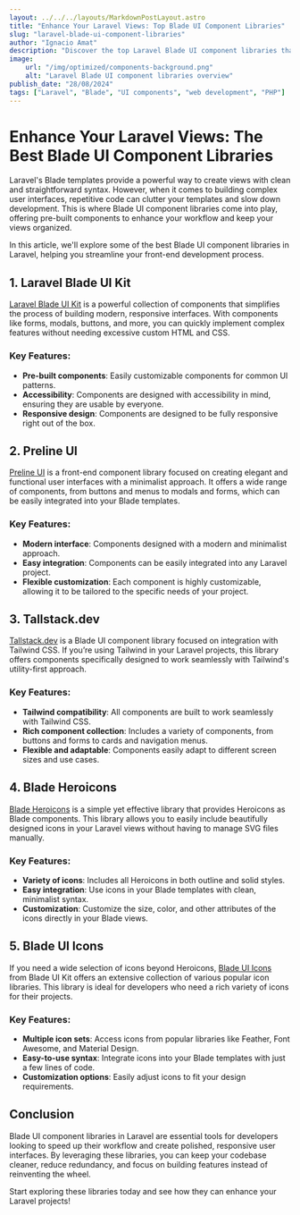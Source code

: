 ```yaml
---
layout: ../../../layouts/MarkdownPostLayout.astro
title: "Enhance Your Laravel Views: Top Blade UI Component Libraries"
slug: "laravel-blade-ui-component-libraries"
author: "Ignacio Amat"
description: "Discover the top Laravel Blade UI component libraries that can help you create stunning and efficient front-end interfaces effortlessly."
image:
    url: "/img/optimized/components-background.png"
    alt: "Laravel Blade UI component libraries overview"
publish_date: "28/08/2024"
tags: ["Laravel", "Blade", "UI components", "web development", "PHP"]
---
```


# Enhance Your Laravel Views: The Best Blade UI Component Libraries

Laravel's Blade templates provide a powerful way to create views with clean and straightforward syntax. However, when it comes to building complex user interfaces, repetitive code can clutter your templates and slow down development. This is where Blade UI component libraries come into play, offering pre-built components to enhance your workflow and keep your views organized.

In this article, we'll explore some of the best Blade UI component libraries in Laravel, helping you streamline your front-end development process.

## 1. **Laravel Blade UI Kit**

[Laravel Blade UI Kit](https://github.com/blade-ui-kit/blade-ui-kit) is a powerful collection of components that simplifies the process of building modern, responsive interfaces. With components like forms, modals, buttons, and more, you can quickly implement complex features without needing excessive custom HTML and CSS.

### Key Features:
- **Pre-built components**: Easily customizable components for common UI patterns.
- **Accessibility**: Components are designed with accessibility in mind, ensuring they are usable by everyone.
- **Responsive design**: Components are designed to be fully responsive right out of the box.

## 2. **Preline UI**

[Preline UI](https://preline.co/) is a front-end component library focused on creating elegant and functional user interfaces with a minimalist approach. It offers a wide range of components, from buttons and menus to modals and forms, which can be easily integrated into your Blade templates.

### Key Features:
- **Modern interface**: Components designed with a modern and minimalist approach.
- **Easy integration**: Components can be easily integrated into any Laravel project.
- **Flexible customization**: Each component is highly customizable, allowing it to be tailored to the specific needs of your project.

## 3. **Tallstack.dev**

[Tallstack.dev](https://tallstack.dev/) is a Blade UI component library focused on integration with Tailwind CSS. If you’re using Tailwind in your Laravel projects, this library offers components specifically designed to work seamlessly with Tailwind's utility-first approach.

### Key Features:
- **Tailwind compatibility**: All components are built to work seamlessly with Tailwind CSS.
- **Rich component collection**: Includes a variety of components, from buttons and forms to cards and navigation menus.
- **Flexible and adaptable**: Components easily adapt to different screen sizes and use cases.

## 4. **Blade Heroicons**

[Blade Heroicons](https://github.com/blade-ui-kit/blade-heroicons) is a simple yet effective library that provides Heroicons as Blade components. This library allows you to easily include beautifully designed icons in your Laravel views without having to manage SVG files manually.

### Key Features:
- **Variety of icons**: Includes all Heroicons in both outline and solid styles.
- **Easy integration**: Use icons in your Blade templates with clean, minimalist syntax.
- **Customization**: Customize the size, color, and other attributes of the icons directly in your Blade views.

## 5. **Blade UI Icons**

If you need a wide selection of icons beyond Heroicons, [Blade UI Icons](https://github.com/blade-ui-kit/blade-icons) from Blade UI Kit offers an extensive collection of various popular icon libraries. This library is ideal for developers who need a rich variety of icons for their projects.

### Key Features:
- **Multiple icon sets**: Access icons from popular libraries like Feather, Font Awesome, and Material Design.
- **Easy-to-use syntax**: Integrate icons into your Blade templates with just a few lines of code.
- **Customization options**: Easily adjust icons to fit your design requirements.

## **Conclusion**

Blade UI component libraries in Laravel are essential tools for developers looking to speed up their workflow and create polished, responsive user interfaces. By leveraging these libraries, you can keep your codebase cleaner, reduce redundancy, and focus on building features instead of reinventing the wheel.

Start exploring these libraries today and see how they can enhance your Laravel projects!

<style>
    article p + h2 {
    font-size: 1.5em;
    font-weight: bold;
    margin-top: 1.5em;
  }

  article h2 + h1 {
    font-size: 2em;
    font-weight: bold;
    margin-top: 1.5em;
  }

    article {
        text-wrap: pretty;
    }
    
    article h3 {
    font-weight: bold;
      font-size: 1.5em;
      margin-top: 1.5em;
    }

article p {
    margin: 10px 0;
}

article ul, article ol {
    list-style-type: circle;
    margin: 10px 0 10px 20px;
}

article li h4 {
    /* add soft light font */
    font-weight: lighter;
    font-style: italic;
}

article blockquote {
    border-left: 4px solid #ddd;
    padding-left: 15px;
    color: #666;
    margin: 20px 0;
    font-style: italic;
}

article p a {
  cursor: pointer;
  font-weight: bold; /* font-bold */
  text-decoration: underline; /* underline */
  color: #1f2937; /* text-gray-900 */
  background-color: transparent; /* Remove background color */
  border: none; /* Remove border */
  padding: 0; /* Remove padding */
  transition: all 0.2s ease-in-out; /* transition */
}

article p a:hover {
    background-color: #f3f4f6; /* hover:bg-gray-100 */
  color: rgba(234, 179, 8, 0.9); /* hover:text-yellow-500/90 */
}

article p a:focus {
    z-index: 10; /* focus:z-10 */
  outline: none; /* focus:outline-none */
  border-color: #e5e7eb; /* focus:ring-gray-200 */
  box-shadow: 0 0 0 2px #e5e7eb; /* focus:ring-2 */
  color: rgba(234, 179, 8, 0.9); /* focus:text-yellow-500/90 */
}

article code {
    background-color: #f5f5f5;
    padding: 2px 4px;
    border-radius: 4px;
    font-family: 'Courier New', Courier, monospace;
}

article pre {
    background-color: #f5f5f5;
    padding: 10px;
    border-radius: 4px;
    overflow-x auto;
}

@media (min-width: 601px) and (max-width: 1024px) {
    article {
        padding: 40px;
    }
}

@media (max-width: 600px) { 
    article {
      padding: 30px;
    }

 }
</style>